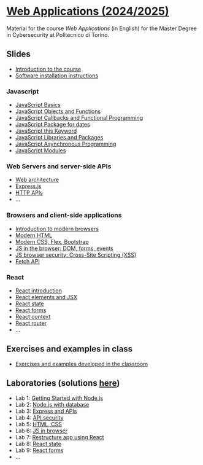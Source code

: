 # [Web Applications (2024/2025)](https://github.com/polito-WA-2025)

Material for the course _Web Applications_ (in English) for the Master Degree in Cybersecurity at Politecnico di Torino.

## Slides

- [Introduction to the course](slides/0-00-intro-2025-WA.pdf)
- [Software installation instructions](slides/0-01-installation-instructions-2025-WA.pdf)

### Javascript

- [JavaScript Basics](slides/1-01-javascript-basics.pdf)
- [JavaScript Objects and Functions](slides/1-02-javascript-objects-functions.pdf)
- [JavaScript Callbacks and Functional Programming](slides/1-03-javascript-callbacks-functional-programming.pdf)
- [JavaScript Package for dates](slides/1-04-javascript-package-date.pdf)
- [JavaScript this Keyword](slides/1-05-javascript-this.pdf)
- [JavaScript Libraries and Packages](slides/1-06-javascript-libraries-packages.pdf)
- [JavaScript Asynchronous Programming](slides/1-07-javascript-async-programming.pdf)
- [JavaScript Modules](slides/1-08-javascript-modules.pdf)

### Web Servers and server-side APIs

- [Web architecture](slides/4-01-web-architecture.pdf)
- [Express.js](slides/4-02-Express.pdf)
- [HTTP APIs](slides/4-03-API.pdf) 
- ...
 
### Browsers and client-side applications

- [Introduction to modern browsers](slides/2-01-browser-intro.pdf)
- [Modern HTML](slides/2-02-html.pdf)
- [Modern CSS, Flex, Bootstrap](slides/2-03-css.pdf)
- [JS in the browser: DOM, forms, events](slides/2-04-JS-browser.pdf)
- [JS browser security: Cross-Site Scripting (XSS)](slides/2-05-browser-security-XSS.pdf)
- [Fetch API](slides/2-06-fetch.pdf)

### React

- [React introduction](slides/3-01-React-intro.pdf)
- [React elements and JSX](slides/3-02-Elements-and-JSX.pdf)
- [React state](slides/3-03-Components-and-state-management.pdf)
- [React forms](slides/3-04-Forms.pdf)
- [React context](slides/3-05-Context.pdf)
- [React router](slides/3-06-React-Router.pdf)
- ...  

## Exercises and examples in class

- [Exercises and examples developed in the classroom](https://github.com/polito-WA-2025/wa-weeks)

## Laboratories (solutions [here](https://github.com/polito-WA-2025/labs-code))

- Lab 1: [Getting Started with Node.js](labs/lab01-getting-started-node.pdf)
- Lab 2: [Node.js with database](labs/lab02-node-database.pdf)
- Lab 3: [Express and APIs](labs/lab03-express.pdf)
- Lab 4: [API security](labs/lab04-API-server.pdf)
- Lab 5: [HTML, CSS](labs/lab05-html-css.pdf)
- Lab 6: [JS in browser](labs/lab06-js-browser.pdf)
- Lab 7: [Restructure app using React](labs/lab07-getting-started-react.pdf)
- Lab 8: [React state](labs/lab08-react-state.pdf)
- Lab 9: [React forms](labs/lab09-forms.pdf)
- ...

